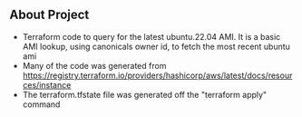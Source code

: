 ## About Project
- Terraform code to query for the latest ubuntu.22.04 AMI. It is a basic AMI lookup, using canonicals owner id, to fetch the most recent ubuntu ami
- Many of the code was generated from https://registry.terraform.io/providers/hashicorp/aws/latest/docs/resources/instance
- The terraform.tfstate file was generated off the "terraform apply" command

